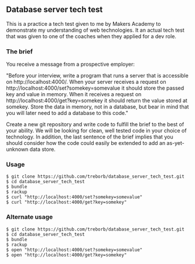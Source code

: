 ## Database server tech test
This is a practice a tech test given to me by Makers Academy to demonstrate my understanding of web technologies. It an actual tech test that was given to one of the coaches when they applied for a dev role.

### The brief

You receive a message from a prospective employer:

"Before your interview, write a program that runs a server that is accessible on http://localhost:4000/. When your server receives a request on http://localhost:4000/set?somekey=somevalue it should store the passed key and value in memory. When it receives a request on http://localhost:4000/get?key=somekey it should return the value stored at somekey. Store the data in memory, not in a database, but bear in mind that you will later need to add a database to this code."

Create a new git repository and write code to fulfill the brief to the best of your ability. We will be looking for clean, well tested code in your choice of technology. In addition, the last sentence of the brief implies that you should consider how the code could easily be extended to add an as-yet-unknown data store.

### Usage
```
$ git clone https://github.com/treborb/database_server_tech_test.git
$ cd database_server_tech_test
$ bundle
$ rackup
$ curl "http://localhost:4000/set?somekey=somevalue"
$ curl "http://localhost:4000/get?key=somekey"
```

### Alternate usage
```
$ git clone https://github.com/treborb/database_server_tech_test.git
$ cd database_server_tech_test
$ bundle
$ rackup
$ open "http://localhost:4000/set?somekey=somevalue"
$ open "http://localhost:4000/get?key=somekey"
```
